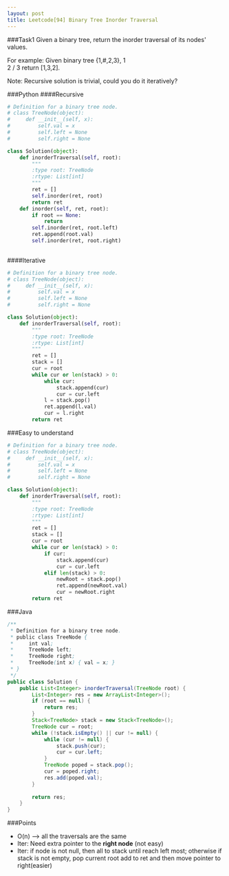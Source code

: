 ```yaml
---
layout: post
title: Leetcode[94] Binary Tree Inorder Traversal
---
```

###Task1
Given a binary tree, return the inorder traversal of its nodes' values.

For example:
Given binary tree {1,#,2,3},
   1
    \
     2
    /
   3
return [1,3,2].

Note: Recursive solution is trivial, could you do it iteratively?

###Python
####Recursive
```python
# Definition for a binary tree node.
# class TreeNode(object):
#     def __init__(self, x):
#         self.val = x
#         self.left = None
#         self.right = None

class Solution(object):
    def inorderTraversal(self, root):
        """
        :type root: TreeNode
        :rtype: List[int]
        """
        ret = []
        self.inorder(ret, root)
        return ret
    def inorder(self, ret, root):
        if root == None:
            return
        self.inorder(ret, root.left)
        ret.append(root.val)
        self.inorder(ret, root.right)
            
```
####Iterative
```python
# Definition for a binary tree node.
# class TreeNode(object):
#     def __init__(self, x):
#         self.val = x
#         self.left = None
#         self.right = None

class Solution(object):
    def inorderTraversal(self, root):
        """
        :type root: TreeNode
        :rtype: List[int]
        """
        ret = []
        stack = []
        cur = root
        while cur or len(stack) > 0:
            while cur:
                stack.append(cur)
                cur = cur.left
            l = stack.pop()
            ret.append(l.val)
            cur = l.right
        return ret
```

###Easy to understand
```python
# Definition for a binary tree node.
# class TreeNode(object):
#     def __init__(self, x):
#         self.val = x
#         self.left = None
#         self.right = None

class Solution(object):
    def inorderTraversal(self, root):
        """
        :type root: TreeNode
        :rtype: List[int]
        """
        ret = []
        stack = []
        cur = root
        while cur or len(stack) > 0:
            if cur:
                stack.append(cur)
                cur = cur.left
            elif len(stack) > 0:
                newRoot = stack.pop()
                ret.append(newRoot.val)
                cur = newRoot.right
        return ret
```
###Java

```java
/**
 * Definition for a binary tree node.
 * public class TreeNode {
 *     int val;
 *     TreeNode left;
 *     TreeNode right;
 *     TreeNode(int x) { val = x; }
 * }
 */
public class Solution {
    public List<Integer> inorderTraversal(TreeNode root) {
        List<Integer> res = new ArrayList<Integer>();
        if (root == null) {
            return res;
        }
        Stack<TreeNode> stack = new Stack<TreeNode>();
        TreeNode cur = root;
        while (!stack.isEmpty() || cur != null) {
            while (cur != null) {
                stack.push(cur);
                cur = cur.left; 
            }
            TreeNode poped = stack.pop();
            cur = poped.right;
            res.add(poped.val);
        }
        
        return res;
    }
}

```

###Points
* O(n) --> all the traversals are the same
* Iter: Need extra pointer to the __right node__ (not easy)
* Iter: if node is not null, then all to stack until reach left most; otherwise if stack is not empty, pop current root add to ret and then move pointer to right(easier)